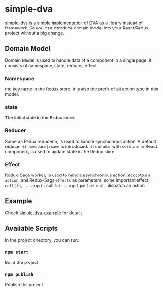 
# simple-dva

simple-dva is a simple implementation of [DVA](https://github.com/dvajs/dva) as a library instead of framework. So you can introduce domain model into your React/Redux project without a big change.

## Domain Model

Domain Model is used to handle data of a component in a single page. it consists of namespace, state, reducer, effect.

### Namespace

the key name in the Redux store. It is also the prefix of all action type in this model.

### state

The initial state in the Redux store.

### Reducer

Same as Redux reducerm, is used to handle synchronous action.
A default reducer `${namespace}/save` is introduced.
It is similar with `setState` in React component, is used to update state in the Redux store.

### Effect

Redux-Saga worker, is used to handle asynchronous action, accepts an `action`, and Redux-Saga `effects` as parameters.
some important effect:
`call(fn, ...args)` : call `fn(...args)`
`put(action)` : dispatch an action

## Example

Check [simple-dva-example](https://github.com/fzp/simple-dva-example) for details.

## Available Scripts

In the project directory, you can run:

### `npm start`

Build the project

### `npm publish`

Publish the project
